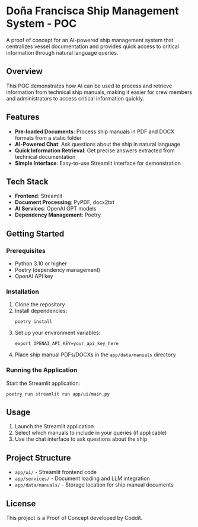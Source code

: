 # Doña Francisca Ship Management System - POC

A proof of concept for an AI-powered ship management system that centralizes vessel documentation and provides quick access to critical information through natural language queries.

## Overview

This POC demonstrates how AI can be used to process and retrieve information from technical ship manuals, making it easier for crew members and administrators to access critical information quickly.

## Features

- **Pre-loaded Documents**: Process ship manuals in PDF and DOCX formats from a static folder
- **AI-Powered Chat**: Ask questions about the ship in natural language
- **Quick Information Retrieval**: Get precise answers extracted from technical documentation
- **Simple Interface**: Easy-to-use Streamlit interface for demonstration

## Tech Stack

- **Frontend**: Streamlit
- **Document Processing**: PyPDF, docx2txt
- **AI Services**: OpenAI GPT models
- **Dependency Management**: Poetry

## Getting Started

### Prerequisites

- Python 3.10 or higher
- Poetry (dependency management)
- OpenAI API key

### Installation

1. Clone the repository
2. Install dependencies:
   ```
   poetry install
   ```
3. Set up your environment variables:
   ```
   export OPENAI_API_KEY=your_api_key_here
   ```
4. Place ship manual PDFs/DOCXs in the `app/data/manuals` directory

### Running the Application

Start the Streamlit application:
```
poetry run streamlit run app/ui/main.py
```

## Usage

1. Launch the Streamlit application
2. Select which manuals to include in your queries (if applicable)
3. Use the chat interface to ask questions about the ship

## Project Structure

- `app/ui/` - Streamlit frontend code
- `app/services/` - Document loading and LLM integration
- `app/data/manuals/` - Storage location for ship manual documents

## License

This project is a Proof of Concept developed by Coddit.